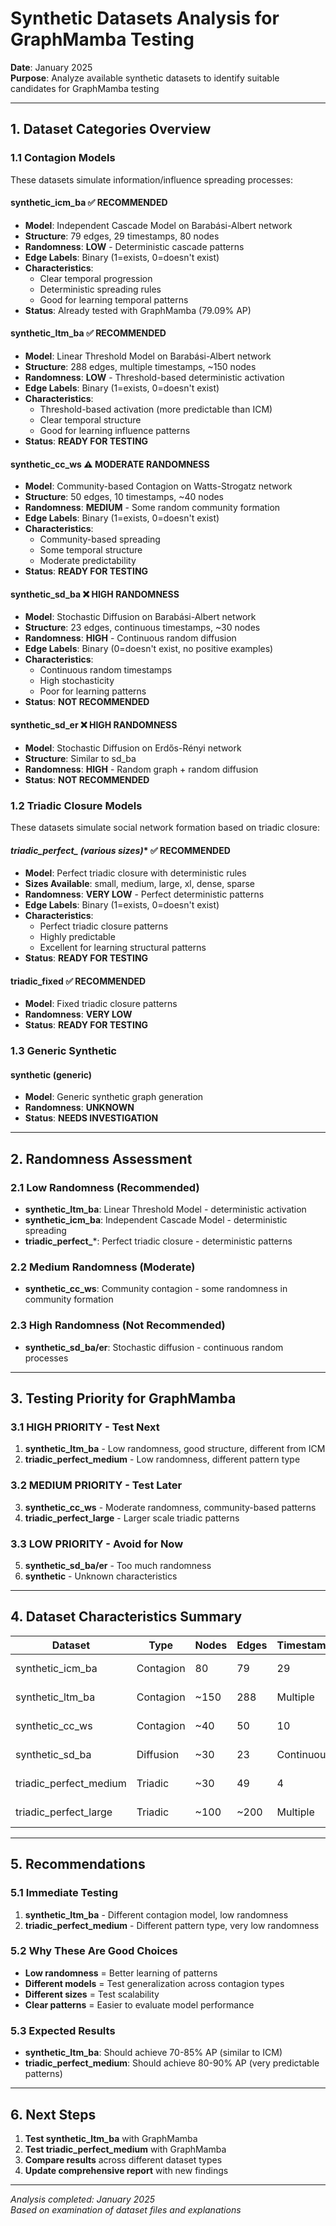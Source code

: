 # Synthetic Datasets Analysis for GraphMamba Testing

**Date**: January 2025  
**Purpose**: Analyze available synthetic datasets to identify suitable candidates for GraphMamba testing

---

## 1. Dataset Categories Overview

### 1.1 Contagion Models
These datasets simulate information/influence spreading processes:

#### **synthetic_icm_ba** ✅ **RECOMMENDED**
- **Model**: Independent Cascade Model on Barabási-Albert network
- **Structure**: 79 edges, 29 timestamps, 80 nodes
- **Randomness**: **LOW** - Deterministic cascade patterns
- **Edge Labels**: Binary (1=exists, 0=doesn't exist)
- **Characteristics**: 
  - Clear temporal progression
  - Deterministic spreading rules
  - Good for learning temporal patterns
- **Status**: Already tested with GraphMamba (79.09% AP)

#### **synthetic_ltm_ba** ✅ **RECOMMENDED**
- **Model**: Linear Threshold Model on Barabási-Albert network
- **Structure**: 288 edges, multiple timestamps, ~150 nodes
- **Randomness**: **LOW** - Threshold-based deterministic activation
- **Edge Labels**: Binary (1=exists, 0=doesn't exist)
- **Characteristics**:
  - Threshold-based activation (more predictable than ICM)
  - Clear temporal structure
  - Good for learning influence patterns
- **Status**: **READY FOR TESTING**

#### **synthetic_cc_ws** ⚠️ **MODERATE RANDOMNESS**
- **Model**: Community-based Contagion on Watts-Strogatz network
- **Structure**: 50 edges, 10 timestamps, ~40 nodes
- **Randomness**: **MEDIUM** - Some random community formation
- **Edge Labels**: Binary (1=exists, 0=doesn't exist)
- **Characteristics**:
  - Community-based spreading
  - Some temporal structure
  - Moderate predictability
- **Status**: **READY FOR TESTING**

#### **synthetic_sd_ba** ❌ **HIGH RANDOMNESS**
- **Model**: Stochastic Diffusion on Barabási-Albert network
- **Structure**: 23 edges, continuous timestamps, ~30 nodes
- **Randomness**: **HIGH** - Continuous random diffusion
- **Edge Labels**: Binary (0=doesn't exist, no positive examples)
- **Characteristics**:
  - Continuous random timestamps
  - High stochasticity
  - Poor for learning patterns
- **Status**: **NOT RECOMMENDED**

#### **synthetic_sd_er** ❌ **HIGH RANDOMNESS**
- **Model**: Stochastic Diffusion on Erdős-Rényi network
- **Structure**: Similar to sd_ba
- **Randomness**: **HIGH** - Random graph + random diffusion
- **Status**: **NOT RECOMMENDED**

### 1.2 Triadic Closure Models
These datasets simulate social network formation based on triadic closure:

#### **triadic_perfect_* (various sizes)** ✅ **RECOMMENDED**
- **Model**: Perfect triadic closure with deterministic rules
- **Sizes Available**: small, medium, large, xl, dense, sparse
- **Randomness**: **VERY LOW** - Perfect deterministic patterns
- **Edge Labels**: Binary (1=exists, 0=doesn't exist)
- **Characteristics**:
  - Perfect triadic closure patterns
  - Highly predictable
  - Excellent for learning structural patterns
- **Status**: **READY FOR TESTING**

#### **triadic_fixed** ✅ **RECOMMENDED**
- **Model**: Fixed triadic closure patterns
- **Randomness**: **VERY LOW**
- **Status**: **READY FOR TESTING**

### 1.3 Generic Synthetic
#### **synthetic** (generic)
- **Model**: Generic synthetic graph generation
- **Randomness**: **UNKNOWN**
- **Status**: **NEEDS INVESTIGATION**

---

## 2. Randomness Assessment

### 2.1 Low Randomness (Recommended)
- **synthetic_ltm_ba**: Linear Threshold Model - deterministic activation
- **synthetic_icm_ba**: Independent Cascade Model - deterministic spreading
- **triadic_perfect_***: Perfect triadic closure - deterministic patterns

### 2.2 Medium Randomness (Moderate)
- **synthetic_cc_ws**: Community contagion - some randomness in community formation

### 2.3 High Randomness (Not Recommended)
- **synthetic_sd_ba/er**: Stochastic diffusion - continuous random processes

---

## 3. Testing Priority for GraphMamba

### 3.1 **HIGH PRIORITY** - Test Next
1. **synthetic_ltm_ba** - Low randomness, good structure, different from ICM
2. **triadic_perfect_medium** - Low randomness, different pattern type

### 3.2 **MEDIUM PRIORITY** - Test Later
3. **synthetic_cc_ws** - Moderate randomness, community-based patterns
4. **triadic_perfect_large** - Larger scale triadic patterns

### 3.3 **LOW PRIORITY** - Avoid for Now
5. **synthetic_sd_ba/er** - Too much randomness
6. **synthetic** - Unknown characteristics

---

## 4. Dataset Characteristics Summary

| Dataset | Type | Nodes | Edges | Timestamps | Randomness | Status |
|---------|------|-------|-------|------------|------------|---------|
| synthetic_icm_ba | Contagion | 80 | 79 | 29 | Low | ✅ Tested |
| synthetic_ltm_ba | Contagion | ~150 | 288 | Multiple | Low | 🔄 Ready |
| synthetic_cc_ws | Contagion | ~40 | 50 | 10 | Medium | 🔄 Ready |
| synthetic_sd_ba | Diffusion | ~30 | 23 | Continuous | High | ❌ Avoid |
| triadic_perfect_medium | Triadic | ~30 | 49 | 4 | Very Low | 🔄 Ready |
| triadic_perfect_large | Triadic | ~100 | ~200 | Multiple | Very Low | 🔄 Ready |

---

## 5. Recommendations

### 5.1 Immediate Testing
1. **synthetic_ltm_ba** - Different contagion model, low randomness
2. **triadic_perfect_medium** - Different pattern type, very low randomness

### 5.2 Why These Are Good Choices
- **Low randomness** = Better learning of patterns
- **Different models** = Test generalization across contagion types
- **Different sizes** = Test scalability
- **Clear patterns** = Easier to evaluate model performance

### 5.3 Expected Results
- **synthetic_ltm_ba**: Should achieve 70-85% AP (similar to ICM)
- **triadic_perfect_medium**: Should achieve 80-90% AP (very predictable patterns)

---

## 6. Next Steps

1. **Test synthetic_ltm_ba** with GraphMamba
2. **Test triadic_perfect_medium** with GraphMamba  
3. **Compare results** across different dataset types
4. **Update comprehensive report** with new findings

---

*Analysis completed: January 2025*  
*Based on examination of dataset files and explanations*
